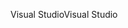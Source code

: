 <span data-ttu-id="905b2-101">Visual Studio</span><span class="sxs-lookup"><span data-stu-id="905b2-101">Visual Studio</span></span>
